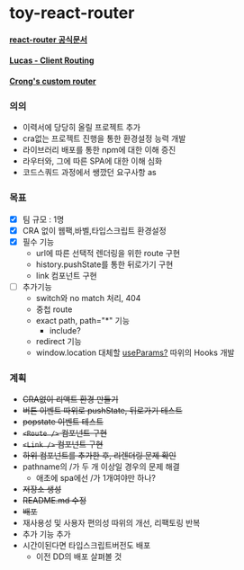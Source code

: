 # toy-react-router
#### [react-router 공식문서](https://reactrouter.com/web/guides/quick-start)
#### [Lucas - Client Routing](https://lucas.codesquad.kr/masters-2021/course/%EB%A7%88%EC%8A%A4%ED%84%B0%EC%A6%88-%ED%94%84%EB%A1%9C%EC%A0%9D%ED%8A%B8-2021/-%ED%95%99%EC%8A%B5%EC%9E%90%EB%A3%8C-%ED%94%84%EB%A1%A0%ED%8A%B8%EC%97%94%EB%93%9C/Client-Routing)
#### [Crong's custom router](https://gist.github.com/crongro/7472a27d826d17eb4a3b29e70c54e650)

### 의의
- 이력서에 당당히 올릴 프로젝트 추가
- cra없는 프로젝트 진행을 통한 환경설정 능력 개발
- 라이브러리 배포를 통한 npm에 대한 이해 증진
- 라우터와, 그에 따른 SPA에 대한 이해 심화
- 코드스쿼드 과정에서 쌩깠던 요구사항 as
### 목표
- [X] 팀 규모 : 1명
- [X] CRA 없이 웹팩,바벨,타입스크립트 환경설정
- [X] 필수 기능
  - url에 따른 선택적 렌더링을 위한 route 구현
  - history.pushState를 통한 뒤로가기 구현
  - link 컴포넌트 구현
- [ ] 추가기능
  - switch와 no match 처리, 404
  - 중첩 route
  - exact path, path="*" 기능
    - include?
  - redirect 기능
  - window.location 대체할 [useParams?](https://reactrouter.com/web/example/url-params) 따위의 Hooks 개발

### 계획
- ~~CRA없이 리액트 환경 만들기~~
- ~~버튼 이벤트 따위로 pushState, 뒤로가기 테스트~~
- ~~popstate 이벤트 테스트~~
- ~~`<Route />` 컴포넌트 구현~~
- ~~`<Link />` 컴포넌트 구현~~
- ~~하위 컴포넌트를 추가한 후, 리렌더링 문제 확인~~
- pathname의 /가 두 개 이상일 경우의 문제 해결
  - 애초에 spa에선 /가 1개여야만 하나?
- ~~저장소 생성~~
- ~~README.md 수정~~
- ~~배포~~
- 재사용성 및 사용자 편의성 따위의 개선, 리팩토링 반복
- 추가 기능 추가
- 시간이된다면 타입스크립트버전도 배포
  - 이전 DD의 배포 살펴볼 것